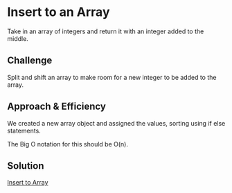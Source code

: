 # Insert to an Array
<!-- Short summary or background information -->
Take in an array of integers and return it with an integer added to the middle.

## Challenge
<!-- Description of the challenge -->
Split and shift an array to make room for a new integer to be added to the array.

## Approach & Efficiency
<!-- What approach did you take? Why? What is the Big O space/time for this approach? -->
We created a new array object and assigned the values, sorting using if else statements.

The Big O notation for this should be O(n).

## Solution
<!-- Embedded whiteboard image -->
[Insert to Array](../assets/ArrayInsert.jpeg)